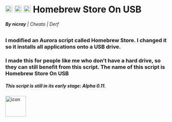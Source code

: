 # <a href="https://github.com/Nicrayt/Homebrew-Store-On-USB-xbox360/"><img width="22" height="22" alt="HSUSBICO2" src="https://github.com/user-attachments/assets/ff6af22c-67e4-47e8-9c5c-e134a4106d37"></a>      <a href="https://youtube.com/@Nicray-tuto"><img width="22" height="22" alt="YoutubeICO" src="https://github.com/user-attachments/assets/7130d04e-da1e-4822-855c-d62b01f07eda" ></a>      <a href="https://www.reddit.com/user/Cautious_Syllabub503/"><img width="22" height="22" alt="RedditICO" src="https://github.com/user-attachments/assets/012e2765-a838-4d2f-9f69-a887dda137ab" ></a> **Homebrew Store On USB**


###### **By *nicray*** | Cheato | Derf

### I modified an Aurora script called Homebrew Store. I changed it so it installs all applications onto a USB drive.
### I made this for people like me who don’t have a hard drive, so they can still benefit from this script. The name of this script is Homebrew Store On USB


##### This script is still in its early stage: Alpha 0.11.
<img width="64" height="64" alt="icon" src="https://github.com/user-attachments/assets/ff6af22c-67e4-47e8-9c5c-e134a4106d37" />
